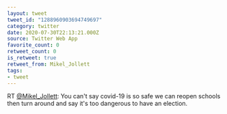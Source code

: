 ```yaml
---
layout: tweet
tweet_id: "1288960903694749697"
category: twitter
date: 2020-07-30T22:13:21.000Z
source: Twitter Web App
favorite_count: 0
retweet_count: 0
is_retweet: true
retweet_from: Mikel_Jollett
tags:
- tweet
---
```


RT [@Mikel_Jollett](https://twitter.com/@Mikel_Jollett): You can't say covid-19 is so safe we can reopen schools then turn around and say it's too dangerous to have an election.
